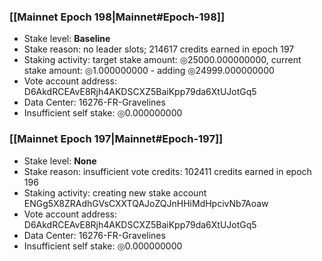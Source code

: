 ### [[Mainnet Epoch 198|Mainnet#Epoch-198]]
* Stake level: **Baseline**
* Stake reason: no leader slots; 214617 credits earned in epoch 197
* Staking activity: target stake amount: ◎25000.000000000, current stake amount: ◎1.000000000 - adding ◎24999.000000000
* Vote account address: D6AkdRCEAvE8Rjh4AKDSCXZ5BaiKpp79da6XtUJotGq5
* Data Center: 16276-FR-Gravelines
* Insufficient self stake: ◎0.000000000
### [[Mainnet Epoch 197|Mainnet#Epoch-197]]
* Stake level: **None**
* Stake reason: insufficient vote credits: 102411 credits earned in epoch 196
* Staking activity: creating new stake account ENGg5X8ZRAdhGVsCXXTQAJoZQJnHHiMdHpcivNb7Aoaw
* Vote account address: D6AkdRCEAvE8Rjh4AKDSCXZ5BaiKpp79da6XtUJotGq5
* Data Center: 16276-FR-Gravelines
* Insufficient self stake: ◎0.000000000